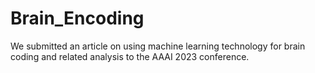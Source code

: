 # Brain_Encoding

We submitted an article on using machine learning technology for brain coding and related analysis to the AAAI 2023 conference.
